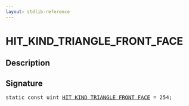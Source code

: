 ```yaml
---
layout: stdlib-reference
---
```


# HIT_KIND_TRIANGLE_FRONT_FACE

## Description



## Signature
<pre>
<span class='code_keyword'>static</span> <span class='code_keyword'>const</span> <span class="code_keyword">uint</span> <a href="/stdlib-reference/global-decls/HIT_KIND_TRIANGLE_FRONT_FACE" class="code_var">HIT_KIND_TRIANGLE_FRONT_FACE</a> = 254;
</pre>

